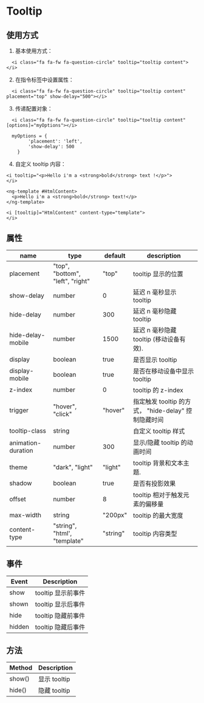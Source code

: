 # Tooltip

## 使用方式

1. 基本使用方式：

```
  <i class="fa fa-fw fa-question-circle" tooltip="tooltip content"></i>
```

2. 在指令标签中设置属性：

```
  <i class="fa fa-fw fa-question-circle" tooltip="tooltip content" placement="top" show-delay="500"></i>
```

3. 传递配置对象：

```
  <i class="fa fa-fw fa-question-circle" tooltip="tooltip content" [options]="myOptions"></i>

  myOptions = {
	    'placement': 'left',
	    'show-delay': 500
	}
```

4. 自定义 tooltip 内容：

  ```
  <i tooltip="<p>Hello i'm a <strong>bold</strong> text !</p>">
  </i>
  ```

  ```
  <ng-template #HtmlContent>
    <p>Hello i'm a <strong>bold</strong> text!</p>
  </ng-template>

  <i [tooltip]="HtmlContent" content-type="template">
  </i>
  ```

## 属性

| name             | type                                | default | description                                 |
|------------------|-------------------------------------|---------|---------------------------------------------|
| placement        | "top", "bottom", "left", "right"    | "top"   | tooltip 显示的位置               |
| show-delay       | number                              | 0       | 延迟 n 毫秒显示 tooltip |
| hide-delay       | number                              | 300     | 延迟 n 毫秒隐藏 tooltip |
| hide-delay-mobile      | number                        | 1500    | 延迟 n 毫秒隐藏 tooltip (移动设备有效). |
| display          | boolean                             | true    | 是否显示 tooltip          |
| display-mobile   | boolean                             | true    | 是否在移动设备中显示 tooltip     |
| z-index          | number                              | 0       | tooltip 的 z-index                 |
| trigger          | "hover", "click"                    | "hover" | 指定触发 tooltip 的方式， "hide-delay" 控制隐藏时间 |
| tooltip-class    | string                              |         | 自定义 tooltip 样式        |
| animation-duration | number                            | 300     | 显示/隐藏 tooltip 的动画时间 |
| theme            | "dark", "light"                     | "light" | tooltip 背景和文本主题.       |
| shadow           | boolean                             | true    | 是否有投影效果                    |
| offset           | number                              | 8       | tooltip 相对于触发元素的偏移量    |
| max-width        | string                              | "200px" | tooltip 的最大宽度               |
| content-type     | "string", "html', "template"        | "string"| tooltip 内容类型    |

## 事件

| Event            | Description                                                                                 |
|------------------|---------------------------------------------------------------------------------------------|
| show             | tooltip 显示前事件                                           |
| shown            | tooltip 显示后事件                   |
| hide             | tooltip 隐藏前事件                                         |
| hidden           | tooltip 隐藏后事件                            |

## 方法

| Method           | Description                                                                                 |
|------------------|---------------------------------------------------------------------------------------------|
| show()           | 显示 tooltip                                                                           |
| hide()           | 隐藏 tooltip                                                                           |
